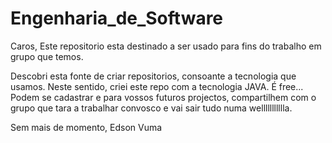 Engenharia_de_Software
===========

Caros,
Este repositorio esta destinado a ser usado para fins do trabalho em grupo que temos.

Descobri esta fonte de criar repositorios, consoante a tecnologia que usamos.
Neste sentido, criei este repo com a tecnologia JAVA.
É free...
Podem se cadastrar e para vossos futuros projectos, compartilhem com o grupo que tara a trabalhar convosco e vai sair tudo numa wellllllllllla.

Sem mais de momento,
Edson Vuma